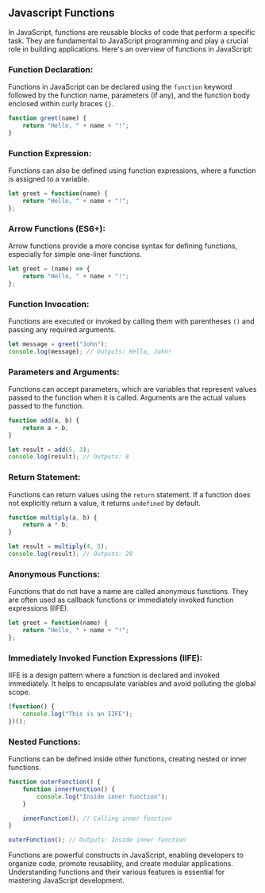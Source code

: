 ## Javascript Functions

In JavaScript, functions are reusable blocks of code that perform a specific task. They are fundamental to JavaScript programming and play a crucial role in building applications. Here's an overview of functions in JavaScript:

### Function Declaration:

Functions in JavaScript can be declared using the `function` keyword followed by the function name, parameters (if any), and the function body enclosed within curly braces `{}`.

```javascript
function greet(name) {
    return "Hello, " + name + "!";
}
```

### Function Expression:

Functions can also be defined using function expressions, where a function is assigned to a variable.

```javascript
let greet = function(name) {
    return "Hello, " + name + "!";
};
```

### Arrow Functions (ES6+):

Arrow functions provide a more concise syntax for defining functions, especially for simple one-liner functions.

```javascript
let greet = (name) => {
    return "Hello, " + name + "!";
};
```

### Function Invocation:

Functions are executed or invoked by calling them with parentheses `()` and passing any required arguments.

```javascript
let message = greet("John");
console.log(message); // Outputs: Hello, John!
```

### Parameters and Arguments:

Functions can accept parameters, which are variables that represent values passed to the function when it is called. Arguments are the actual values passed to the function.

```javascript
function add(a, b) {
    return a + b;
}

let result = add(5, 3);
console.log(result); // Outputs: 8
```

### Return Statement:

Functions can return values using the `return` statement. If a function does not explicitly return a value, it returns `undefined` by default.

```javascript
function multiply(a, b) {
    return a * b;
}

let result = multiply(4, 5);
console.log(result); // Outputs: 20
```

### Anonymous Functions:

Functions that do not have a name are called anonymous functions. They are often used as callback functions or immediately invoked function expressions (IIFE).

```javascript
let greet = function(name) {
    return "Hello, " + name + "!";
};
```

### Immediately Invoked Function Expressions (IIFE):

IIFE is a design pattern where a function is declared and invoked immediately. It helps to encapsulate variables and avoid polluting the global scope.

```javascript
(function() {
    console.log("This is an IIFE");
})();
```

### Nested Functions:

Functions can be defined inside other functions, creating nested or inner functions.

```javascript
function outerFunction() {
    function innerFunction() {
        console.log("Inside inner function");
    }

    innerFunction(); // Calling inner function
}

outerFunction(); // Outputs: Inside inner function
```

Functions are powerful constructs in JavaScript, enabling developers to organize code, promote reusability, and create modular applications. Understanding functions and their various features is essential for mastering JavaScript development.
